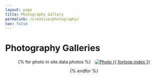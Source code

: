```yaml
---
layout: page
title: Photography Gallery
permalink: /creative/photography/
nav: false
---
```


# Photography Galleries

<div class="gallery">
  {% for photo in site.data.photos %}
    <a href="{{ '/assets/img/photography/' | append: photo | relative_url }}" target="_blank" rel="noopener noreferrer">
      <img src="{{ '/assets/img/photography/' | append: photo | relative_url }}" alt="Photo {{ forloop.index }}" />
    </a>
  {% endfor %}
</div>

<style>
  .gallery {
    display: flex;
    flex-wrap: wrap;
    gap: 12px;
    justify-content: center;
  }
  .gallery img {
    max-width: 300px;
    border-radius: 6px;
    cursor: pointer;
    transition: transform 0.2s ease;
  }
  .gallery img:hover {
    transform: scale(1.05);
  }
</style>
